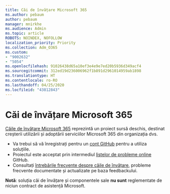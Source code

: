 ```yaml
---
title: Căi de învățare Microsoft 365
ms.author: pebaum
author: pebaum
manager: mnirkhe
ms.audience: Admin
ms.topic: article
ROBOTS: NOINDEX, NOFOLLOW
localization_priority: Priority
ms.collection: Adm_O365
ms.custom:
- "9002632"
- "5054"
ms.openlocfilehash: 91026438d65a10ef3e4e9e7ed20b5936d349acf4
ms.sourcegitcommit: 312ed19d236006962f1b891d2961014959ab1898
ms.translationtype: HT
ms.contentlocale: ro-RO
ms.lasthandoff: 04/25/2020
ms.locfileid: "43812843"
---
```

# <a name="microsoft-365-learning-pathways"></a>Căi de învățare Microsoft 365

[Căile de învățare Microsoft 365](https://docs.microsoft.com/office365/customlearning/) reprezintă un proiect sursă deschis, destinat creșterii utilizării și adoptării serviciilor Microsoft 365 din organizația dvs.

- Va trebui să vă înregistrați pentru un [cont GitHub](http://aka.ms/joingithub) pentru a utiliza soluțiile.
- Proiectul este acceptat prin intermediul [listelor de probleme online](https://aka.ms/CustomLearningHelp) GitHub.
- Consultați [întrebările frecvente despre căile de învățare](https://docs.microsoft.com/office365/customlearning/faq), probleme frecvente documentate și actualizate pe baza feedbackului.

**Notă**: soluția căi de învățare și componentele sale **nu sunt** reglementate de niciun contract de asistență Microsoft.
